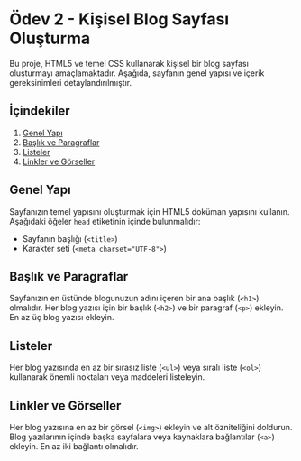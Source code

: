 # Ödev 2 - Kişisel Blog Sayfası Oluşturma

Bu proje, HTML5 ve temel CSS kullanarak kişisel bir blog sayfası oluşturmayı amaçlamaktadır. Aşağıda, sayfanın genel yapısı ve içerik gereksinimleri detaylandırılmıştır.

## İçindekiler

1. [Genel Yapı](#genel-yapı)
2. [Başlık ve Paragraflar](#başlık-ve-paragraflar)
3. [Listeler](#listeler)
4. [Linkler ve Görseller](#linkler-ve-görseller)

## Genel Yapı

Sayfanızın temel yapısını oluşturmak için HTML5 doküman yapısını kullanın. Aşağıdaki öğeler `head` etiketinin içinde bulunmalıdır:

- Sayfanın başlığı (`<title>`)
- Karakter seti (`<meta charset="UTF-8">`)

## Başlık ve Paragraflar

Sayfanızın en üstünde blogunuzun adını içeren bir ana başlık (`<h1>`) olmalıdır. Her blog yazısı için bir başlık (`<h2>`) ve bir paragraf (`<p>`) ekleyin. En az üç blog yazısı ekleyin.

## Listeler

Her blog yazısında en az bir sırasız liste (`<ul>`) veya sıralı liste (`<ol>`) kullanarak önemli noktaları veya maddeleri listeleyin.

## Linkler ve Görseller

Her blog yazısına en az bir görsel (`<img>`) ekleyin ve alt özniteliğini doldurun. Blog yazılarının içinde başka sayfalara veya kaynaklara bağlantılar (`<a>`) ekleyin. En az iki bağlantı olmalıdır.
